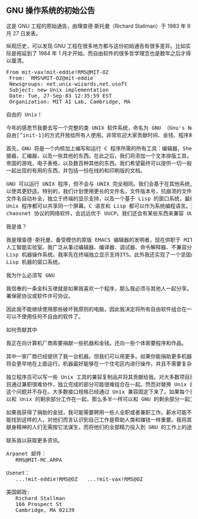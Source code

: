 ## GNU 操作系统的初始公告

这是 GNU 工程的原始通告，由理查德·斯托曼（Richard Stallman）于 1983 年 9 月 27 日发表。

纵观历史，可以发现 GNU 工程在很多地方都与这份初始通告有很多差异。比如实际是拖延到了 1984 年 1 月才开始。而自由软件的很多哲学理念也是数年之后才得以厘清。


<pre>
From mit-vax!mit-eddie!RMS@MIT-OZ
 From: `RMS%MIT-OZ@mit-eddie`
 Newsgroups: net.unix-wizards,net.usoft
 Subject: new Unix implementation
 Date: Tue, 27-Sep-83 12:35:59 EST
 Organization: MIT AI Lab, Cambridge, MA

自由的 Unix！

今年的感恩节我要去写一个完整的类 UNIX 软件系统，命名为 GNU （Gnu's Not Unix），并以
自由[^init-1]的方式开放给所有人使用。非常欢迎大家贡献时间、金钱、程序和设备来参与其中。

首先，GNU 将是一个内核加上编写和运行 C 程序所需的所有工具：编辑器，Shell，C 语言编译器，链
接器，汇编器，以及一些其他的东西。在此之后，我们将添加一个文本排版工具，一个 YACC，一个
帝国的游戏，电子表格，以及数百种其他的东西。我们希望最终可以提供一切一般和 UNIX 系统
一起出现的有用的东西，并包括一份在线的和印刷版的文档。

GNU 可以运行 UNIX 程序，但不会与 UNIX 完全相同。我们会基于在其他系统上的经验完善之
以使其更舒适。特别的，我们计划使用更长的文件名，文件版本号，抗崩溃的文件系统，可能还有
文件名自动补全，独立于终端的显示支持，以及一个基于 Lisp 的窗口系统，最终所有 Lisp 程序和
Unix 程序都可以共享同一个屏幕。C 语言和 Lisp 都可以作为系统编程语言。还会有基于 MIT 的
chaosnet 协议的网络软件，会远远优于 UUCP。我们还会有某些东西来兼容 UUCP。

我是谁？

我是理查德·斯托曼，备受模仿的原版 EMACS 编辑器的发明者，现在供职于 MIT（麻省理工大学）的
人工智能实验室。我广泛从事过编辑器、编译器、调试器、命令解释器、不兼容分时系统、
Lisp 机器操作系统。我率先在终端独立显示支持ITS。此外我还实现了一个坚固的文件系统和两个
Lisp 机器的窗口系统。

我为什么必须写 GNU

我信奉的一条金科玉律就是如果我喜欢一个程序，那么我必须与其他人一起分享。我不能凭良心签
署保密协议或软件许可协议。

因此我不能继续使用那些破坏我原则的电脑，因此我决定将所有自由软件组合在一起，这样我就
可以不使用任何不自由的软件了。

如何贡献其中

我正在向计算机厂商索要捐献一些机器和金钱。还向一些个体索要程序和作品。

其中一家厂商已经提供了我一台机器。但我们可以用更多。如果你能捐助更多机器，那么 GNU
将会更早地在上面运行。机器最好能够在一个住宅区内进行操作，并且不需要复杂的冷却或供电。

独立程序员可以写一些 Unix 工具的兼容复制品并将其贡献给我。对大多数项目而言，如此大规模的分布式项
目通过兼职很难协作，独立完成的部分可能很难组合在一起。然而对替换 Unix 的任务而言，
这个问题并不存在。大多数接口规格已经通过 Unix 兼容固定下来了。如果每个贡献者的作品都可
以和 Unix 的剩余部分工作在一起，那么多半一样可以和 GNU 的剩余部分一起工作。

如果我获得了捐助的金钱，我可能需要聘用一些人全职或者兼职工作。薪水可能不高，但是我希望
能找到这样的人，对他们而言认识到自己工作是帮助人类和赚钱一样重要。我将其看作一种让有
献身精神的人们无需按它法谋生，而将他们的全部精力投入到 GNU 的工作上的途径。

联系我以获取更多资讯。

Arpanet 邮件：
   RMS@MIT-MC.ARPA

Usenet：
   ...!mit-eddie!RMS@OZ   ...!mit-vax!RMS@OZ

美国邮政:
   Richard Stallman
   166 Prospect St
   Cambridge, MA 02139 

</pre>

[^init-1]:这里用词没有注意，初衷是想说没有人需要为使用 GNU 系统而索要*授权*。然而这个词没有说的很清晰，结果人们经常以为获取 GNU 的副本需要很少或者免费。而这从来都是不是目的。

